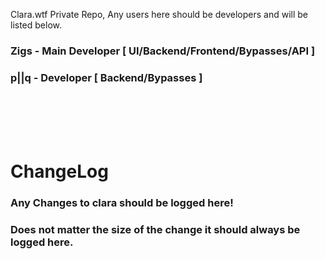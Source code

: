 Clara.wtf Private Repo, Any users here should be developers and will be listed below.
<br>
### Zigs - Main Developer [ UI/Backend/Frontend/Bypasses/API ]
### p||q - Developer [ Backend/Bypasses ]

<br>
<br>
<br>
<br>

# ChangeLog
### Any Changes to clara should be logged here!
### Does not matter the size of the change it should always be logged here.

